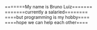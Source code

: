<body>
=======My name is Bruno Luiz=======</br>
=======currently a salaried========</br>
====but programming is my hobby====</br>
====hope we can help each other====
</body>
